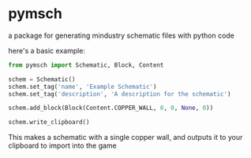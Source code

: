  # pymsch

 a package for generating mindustry schematic files with python code

 here's a basic example:
 ```py
 from pymsch import Schematic, Block, Content

 schem = Schematic()
 schem.set_tag('name', 'Example Schematic')
 schem.set_tag('description', 'A description for the schematic')

 schem.add_block(Block(Content.COPPER_WALL, 0, 0, None, 0))

 schem.write_clipboard()
 ```
 This makes a schematic with a single copper wall, and outputs it to your clipboard to import into the game

 